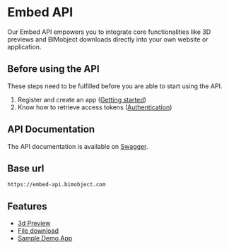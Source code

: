 # Embed API

Our Embed API empowers you to integrate core functionalities like 3D previews and BIMobject downloads directly into your own website or application.

## Before using the API

These steps need to be fulfilled before you are able to start using the API.

1. Register and create an app ([Getting started](/01-getting-started/README.md))
2. Know how to retrieve access tokens ([Authentication](/02-authentication/README.md))

## API Documentation

The API documentation is available on <a href="https://embed-api.bimobject.com/swagger/index.html" target="_blank">Swagger</a>.

## Base url

```
https://embed-api.bimobject.com
```

## Features

- <a style="text-align: left;" href="/03-embed-api/3d-preview/README.md" >3d Preview</a>
- <a style="text-align: left;" href="/03-embed-api/file-download/README.md" >File download</a>
- [Sample Demo App](https://github.com/bimobject/embed-api-demo-app__nextjs)
